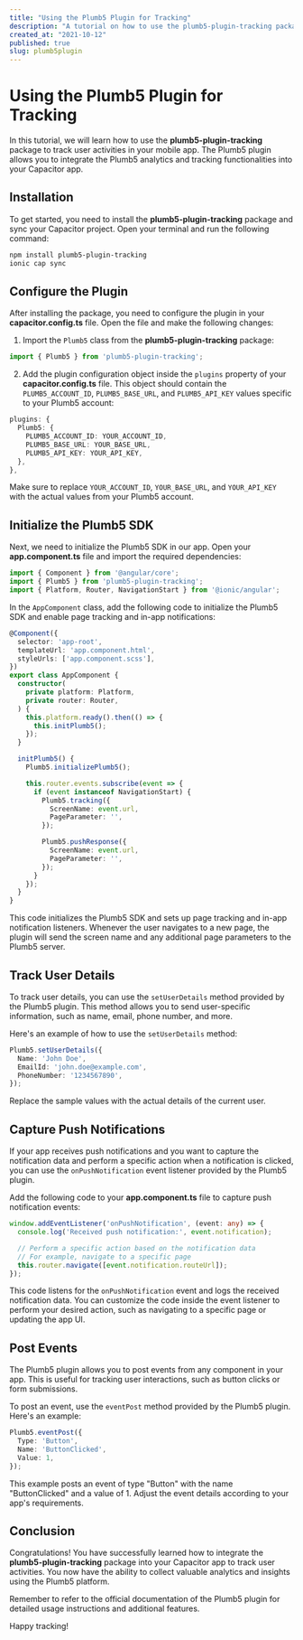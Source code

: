 ```yaml
---
title: "Using the Plumb5 Plugin for Tracking"
description: "A tutorial on how to use the plumb5-plugin-tracking package to track user activities in your mobile app."
created_at: "2021-10-12"
published: true
slug: plumb5plugin
---
```


# Using the Plumb5 Plugin for Tracking

In this tutorial, we will learn how to use the **plumb5-plugin-tracking** package to track user activities in your mobile app. The Plumb5 plugin allows you to integrate the Plumb5 analytics and tracking functionalities into your Capacitor app.

## Installation

To get started, you need to install the **plumb5-plugin-tracking** package and sync your Capacitor project. Open your terminal and run the following command:

```bash
npm install plumb5-plugin-tracking
ionic cap sync
```

## Configure the Plugin

After installing the package, you need to configure the plugin in your **capacitor.config.ts** file. Open the file and make the following changes:

1. Import the `Plumb5` class from the **plumb5-plugin-tracking** package:

```typescript
import { Plumb5 } from 'plumb5-plugin-tracking';
```

2. Add the plugin configuration object inside the `plugins` property of your **capacitor.config.ts** file. This object should contain the `PLUMB5_ACCOUNT_ID`, `PLUMB5_BASE_URL`, and `PLUMB5_API_KEY` values specific to your Plumb5 account:

```typescript
plugins: {
  Plumb5: {
    PLUMB5_ACCOUNT_ID: YOUR_ACCOUNT_ID,
    PLUMB5_BASE_URL: YOUR_BASE_URL,
    PLUMB5_API_KEY: YOUR_API_KEY,
  },
},
```

Make sure to replace `YOUR_ACCOUNT_ID`, `YOUR_BASE_URL`, and `YOUR_API_KEY` with the actual values from your Plumb5 account.

## Initialize the Plumb5 SDK

Next, we need to initialize the Plumb5 SDK in our app. Open your **app.component.ts** file and import the required dependencies:

```typescript
import { Component } from '@angular/core';
import { Plumb5 } from 'plumb5-plugin-tracking';
import { Platform, Router, NavigationStart } from '@ionic/angular';
```

In the `AppComponent` class, add the following code to initialize the Plumb5 SDK and enable page tracking and in-app notifications:

```typescript
@Component({
  selector: 'app-root',
  templateUrl: 'app.component.html',
  styleUrls: ['app.component.scss'],
})
export class AppComponent {
  constructor(
    private platform: Platform,
    private router: Router,
  ) {
    this.platform.ready().then(() => {
      this.initPlumb5();
    });
  }

  initPlumb5() {
    Plumb5.initializePlumb5();

    this.router.events.subscribe(event => {
      if (event instanceof NavigationStart) {
        Plumb5.tracking({
          ScreenName: event.url,
          PageParameter: '',
        });

        Plumb5.pushResponse({
          ScreenName: event.url,
          PageParameter: '',
        });
      }
    });
  }
}
```

This code initializes the Plumb5 SDK and sets up page tracking and in-app notification listeners. Whenever the user navigates to a new page, the plugin will send the screen name and any additional page parameters to the Plumb5 server.

## Track User Details

To track user details, you can use the `setUserDetails` method provided by the Plumb5 plugin. This method allows you to send user-specific information, such as name, email, phone number, and more.

Here's an example of how to use the `setUserDetails` method:

```typescript
Plumb5.setUserDetails({
  Name: 'John Doe',
  EmailId: 'john.doe@example.com',
  PhoneNumber: '1234567890',
});
```

Replace the sample values with the actual details of the current user.

## Capture Push Notifications

If your app receives push notifications and you want to capture the notification data and perform a specific action when a notification is clicked, you can use the `onPushNotification` event listener provided by the Plumb5 plugin.

Add the following code to your **app.component.ts** file to capture push notification events:

```typescript
window.addEventListener('onPushNotification', (event: any) => {
  console.log('Received push notification:', event.notification);

  // Perform a specific action based on the notification data
  // For example, navigate to a specific page
  this.router.navigate([event.notification.routeUrl]);
});
```

This code listens for the `onPushNotification` event and logs the received notification data. You can customize the code inside the event listener to perform your desired action, such as navigating to a specific page or updating the app UI.

## Post Events

The Plumb5 plugin allows you to post events from any component in your app. This is useful for tracking user interactions, such as button clicks or form submissions.

To post an event, use the `eventPost` method provided by the Plumb5 plugin. Here's an example:

```typescript
Plumb5.eventPost({
  Type: 'Button',
  Name: 'ButtonClicked',
  Value: 1,
});
```

This example posts an event of type "Button" with the name "ButtonClicked" and a value of 1. Adjust the event details according to your app's requirements.

## Conclusion

Congratulations! You have successfully learned how to integrate the **plumb5-plugin-tracking** package into your Capacitor app to track user activities. You now have the ability to collect valuable analytics and insights using the Plumb5 platform.

Remember to refer to the official documentation of the Plumb5 plugin for detailed usage instructions and additional features.

Happy tracking!